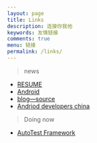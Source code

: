```yaml
---
layout: page
title: Links
description: 连接你我他
keywords: 友情链接
comments: true
menu: 链接
permalink: /links/
---
```


>  news

* [RESUME](/images/document/resume.pdf)
* [Android](https://github.com/android)
* [blog—source](http://mazhuang.org)
* [Andriod developers china](https://developer.android.google.cn)

>  Doing now

* [AutoTest Framework](http://autotest.wang)
